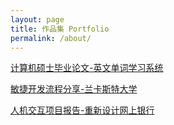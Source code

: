 ```yaml
---
layout: page
title: 作品集 Portfolio
permalink: /about/
---
```




<a href="https://thenewsdroid/document/msc_project.pdf" target="_blank">计算机硕士毕业论文-英文单词学习系统</a>



<a href="https://thenewsdroid.com/document/Agile Through the Eyes of a Software Engineer.pdf" target="_blank">敏捷开发流程分享-兰卡斯特大学</a>



<a href="https://thenewsdroid.com/document/HCI_project.pdf" target="_blank">人机交互项目报告-重新设计网上银行</a>

